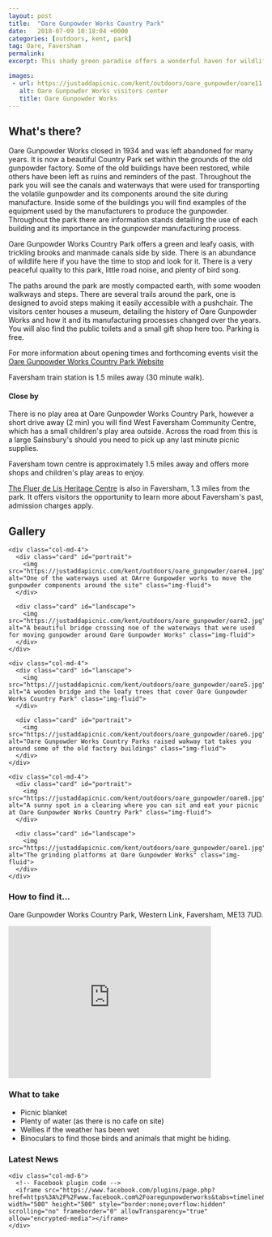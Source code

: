 ```yaml
---
layout: post
title:  "Oare Gunpowder Works Country Park"
date:   2018-07-09 10:18:04 +0000
categories: [outdoors, kent, park]
tag: Oare, Faversham
permalink: 
excerpt: This shady green paradise offers a wonderful haven for wildlife.  Once a busy Gunpowder Factory you can now walk around the ruins and learn more about how they made and transported this volatile product.

images: 
 - url: https://justaddapicnic.com/kent/outdoors/oare_gunpowder/oare11.jpg
   alt: Oare Gunpowder Works visitors center
   title: Oare Gunpowder Works
---
```


## What's there?
Oare Gunpowder Works closed in 1934 and was left abandoned for many years.  It is now a beautiful Country Park set within the grounds of the old gunpowder factory.  Some of the old buildings have been restored, while others have been left as ruins and reminders of the past. Throughout the park you will see the canals and waterways that were used for transporting the volatile gunpowder and its components around the site during manufacture.  Inside some of the buildings you will find examples of the equipment used by the manufacturers to produce the gunpowder.  Throughout the park there are information stands detailing the use of each building and its importance in the gunpowder manufacturing process.

Oare Gunpowder Works Country Park offers a green and leafy oasis, with trickling brooks and manmade canals side by side.  There is an abundance of wildlife here if you have the time to stop and look for it.  There is a very peaceful quality to this park, little road noise, and plenty of bird song.

The paths around the park are mostly compacted earth, with some wooden walkways and steps.  There are several trails around the park, one is designed to avoid steps making it easily accessible with a pushchair.  The visitors center houses a museum, detailing the history of Oare Gunpowder Works and how it and its manufacturing processes changed over the years.  You will also find the public toilets and a small gift shop here too. Parking is free.


For more information about opening times and forthcoming events visit the [Oare Gunpowder Works Country Park Website](http://www.gunpowderworks.co.uk/gunpowderworks/control/controller.php?id=68.)

Faversham train station is 1.5 miles away (30 minute walk).

#### Close by

There is no play area at Oare Gunpowder Works Country Park, however a short drive away (2 min) you will find West Faversham Community Centre, which has a small children's play area outside.  Across the road from this is a large Sainsbury's should you need to pick up any last minute picnic supplies.

Faversham town centre is approximately 1.5 miles away and offers more shops and children's play areas to enjoy.

[The Fluer de Lis Heritage Centre](http://favershamsociety.org/) is also in Faversham, 1.3 miles from the park.  It offers visitors the opportunity to learn  more about Faversham's past, admission charges apply.

## Gallery

<div class="container">

  <div class="row">

    <div class="col-md-4">
      <div class="card" id="portrait">
        <img src="https://justaddapicnic.com/kent/outdoors/oare_gunpowder/oare4.jpg" alt="One of the waterways used at OArre Gunpowder works to move the gunpowder components around the site" class="img-fluid">
      </div>

      <div class="card" id="landscape">
        <img src="https://justaddapicnic.com/kent/outdoors/oare_gunpowder/oare2.jpg" alt="A beautiful bridge crossing noe of the waterways that were used for moving gunpowder around Oare Gunpowder Works" class="img-fluid">
      </div>  
    </div>

    <div class="col-md-4">
      <div class="card" id="lanscape">
        <img src="https://justaddapicnic.com/kent/outdoors/oare_gunpowder/oare5.jpg" alt="A wooden bridge and the leafy trees that cover Oare Gunpowder Works Country Park" class="img-fluid">
      </div>

      <div class="card" id="portrait">
        <img src="https://justaddapicnic.com/kent/outdoors/oare_gunpowder/oare6.jpg" alt="Oare Gunpowder Works Country Parks raised wakway tat takes you around some of the old factory buildings" class="img-fluid">
      </div>
    </div>

    <div class="col-md-4">
      <div class="card" id="portrait">
        <img src="https://justaddapicnic.com/kent/outdoors/oare_gunpowder/oare8.jpg" alt="A sunny spot in a clearing where you can sit and eat your picnic at Oare Gunpowder Works Country Park" class="img-fluid">
      </div>

      <div class="card" id="landscape">
        <img src="https://justaddapicnic.com/kent/outdoors/oare_gunpowder/oare1.jpg" alt="The grinding platforms at Oare Gunpowder Works" class="img-fluid">
      </div>
    </div>

  </div>      
</div>


### How to find it...
Oare Gunpowder Works Country Park, Western Link, Faversham, ME13 7UD.

<iframe src="https://www.google.com/maps/embed?pb=!1m18!1m12!1m3!1d2493.2636597226815!2d0.8695678517777921!3d51.324670131767384!2m3!1f0!2f0!3f0!3m2!1i1024!2i768!4f13.1!3m3!1m2!1s0x47ded31577c65cb1%3A0xecd71507f3b5560!2sOare+Gunpowder+Works+Country+Park!5e0!3m2!1sen!2suk!4v1531218526162" width="400" height="300" frameborder="0" style="border:0" allowfullscreen></iframe>

### What to take
* Picnic blanket
* Plenty of water (as there is no cafe on site)
* Wellies if the weather has been wet
* Binoculars to find those birds and animals that might be hiding.

### Latest News

<div class="container">
  <div class="row">
<!--     <div class="col-md-6">
      Twitter plugin code
    </div> -->
  
    <div class="col-md-6">
      <!-- Facebook plugin code -->
      <iframe src="https://www.facebook.com/plugins/page.php?href=https%3A%2F%2Fwww.facebook.com%2Foaregunpowderworks&tabs=timeline&width=500&height=500&small_header=true&adapt_container_width=true&hide_cover=false&show_facepile=false&appId" width="500" height="500" style="border:none;overflow:hidden" scrolling="no" frameborder="0" allowTransparency="true" allow="encrypted-media"></iframe>
    </div>
  </div>
</div>
